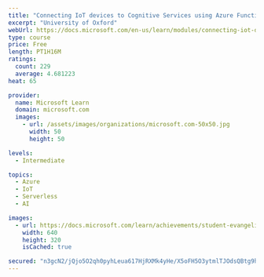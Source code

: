 ```yaml
---
title: "Connecting IoT devices to Cognitive Services using Azure Functions"
excerpt: "University of Oxford"
webUrl: https://docs.microsoft.com/en-us/learn/modules/connecting-iot-devices-cognitive-services-azure-functions/
type: course
price: Free
length: PT1H16M
ratings:
  count: 229
  average: 4.681223
heat: 65

provider:
  name: Microsoft Learn
  domain: microsoft.com
  images:
    - url: /assets/images/organizations/microsoft.com-50x50.jpg
      width: 50
      height: 50

levels:
  - Intermediate

topics:
  - Azure
  - IoT
  - Serverless
  - AI

images:
  - url: https://docs.microsoft.com/learn/achievements/student-evangelism/connecting-iot-devices-to-cognitive-services-using-azure-functions-social.png
    width: 640
    height: 320
    isCached: true

secured: "n3gcN2/jQjo5O2qh0pyhLeua617HjRXMk4yHe/X5oFH5O3ytmlTJOdsQBtg9hz9TBTxbwuOOnBV+WolADt8HBVf7sBgIzb2Abquuaj0YP+AZqJ6uHjhMc6VN/yelCjS1+wynGfPxyKmmZzLjHjdeUS705uiplha8qyre3/VRaiA28tDIi65zusD6Ok35iLAEcF4zR1ApWbbloolt6B+d+ELlKjWehiBmBuXN8sHVhPqUzByarPpFdy3tGf0bF76Oo6mdOjMgsSsM0RE/krPiZ+UI9r84nmnNHXyL8oNrwzV8uTCfce8BaNbWsFYzvERkz4Q8l6+Yy0ykDIx+AXscg/ZDRS/rQ32dX03LTDa8EBqyIzPcJPAaTbVRd92qg5C/K78MfL+HNth72NeYxf+k6t2PTa2CBnBDcFvPCe9poVs=;lxnX7qR7FXXXP42ahhHuEg=="
---
```


